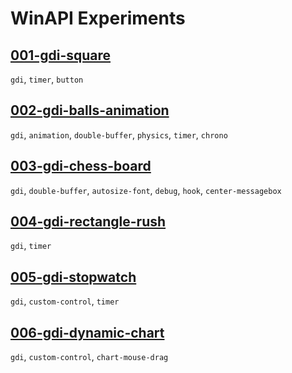 # WinAPI Experiments

## [001-gdi-square](./001-gdi-square)
`gdi`, `timer`, `button`

## [002-gdi-balls-animation](./002-gdi-balls-animation)
`gdi`, `animation`, `double-buffer`, `physics`, `timer`, `chrono`

## [003-gdi-chess-board](./003-gdi-chess-board)
`gdi`, `double-buffer`, `autosize-font`, `debug`, `hook`, `center-messagebox`

## [004-gdi-rectangle-rush](./004-gdi-rectangle-rush)
`gdi`, `timer`

## [005-gdi-stopwatch](./005-gdi-stopwatch)
`gdi`, `custom-control`, `timer`


## [006-gdi-dynamic-chart](./006-gdi-dynamic-chart)
`gdi`, `custom-control`, `chart-mouse-drag`
